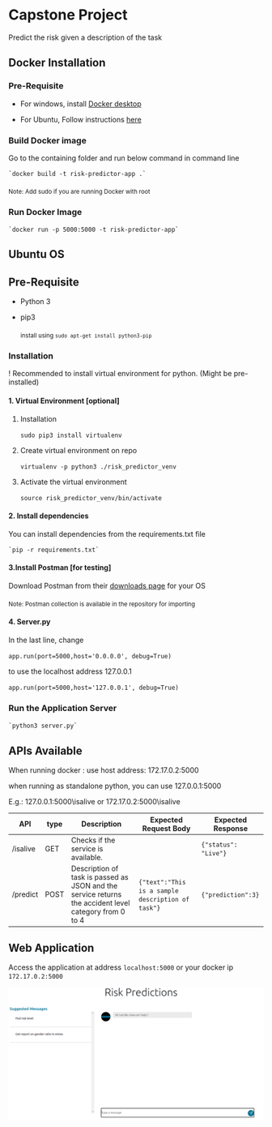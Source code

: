 # Capstone Project

Predict the risk given a description of the task


## Docker Installation


### Pre-Requisite

- For windows, install [Docker desktop](https://www.docker.com/get-started)
  
- For Ubuntu, Follow instructions [here](https://docs.docker.com/engine/install/ubuntu/) 

### Build Docker image

Go to the containing folder and run below command in command line

    `docker build -t risk-predictor-app .`

 <sub>Note: Add sudo if you are running Docker with root</sub>

### Run Docker Image

    `docker run -p 5000:5000 -t risk-predictor-app`


## Ubuntu OS


## Pre-Requisite

- Python 3

- pip3
   
    <sub>install using
   `sudo apt-get install python3-pip`</sub>

###  Installation

! Recommended to install virtual environment for python. (Might be pre-installed)

#### 1. Virtual Environment [optional]

1. Installation
   
    `sudo pip3 install virtualenv`
   
2. Create virtual environment on repo
   
   `virtualenv -p python3 ./risk_predictor_venv`

3. Activate the virtual environment
    
    `source risk_predictor_venv/bin/activate`

#### 2. Install dependencies

You can install dependencies from the requirements.txt file

    `pip -r requirements.txt`

#### 3.Install Postman [for testing]

Download Postman from their [downloads page](https://www.postman.com/downloads/) for your OS

<sub>Note: Postman collection is available in the repository for importing</sub>

#### 4. Server.py

In the last line, change 

`app.run(port=5000,host='0.0.0.0', debug=True)`

to use the localhost address 127.0.0.1

`app.run(port=5000,host='127.0.0.1', debug=True)`

### Run the Application Server

    `python3 server.py`


## APIs Available


When running docker : use host address: 172.17.0.2:5000

when running as standalone python, you can use 127.0.0.1:5000

E.g.: 127.0.0.1:5000\isalive  or 172.17.0.2:5000\isalive

|API   |type| Description |Expected Request Body|Expected Response|
|------|-----|---         | --------            |-----            |
|/isalive | GET |  Checks if the service is available.| |```{"status": "Live"}``` |
|/predict | POST | Description of task is passed as JSON and the service returns the accident level category from 0 to 4|```{"text":"This is a sample description of task"}```|```{"prediction":3}```|

## Web Application

Access the application at address `localhost:5000` or your docker ip `172.17.0.2:5000`  

![Web Application](Docs/Screenshots/webApp.png "Industrial Risk Predictor Chat-Bot")



